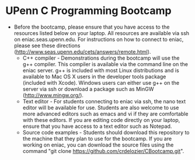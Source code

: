 UPenn C Programming Bootcamp
=========

* Before the bootcamp, please ensure that you have access to the resources listed below on your 
  laptop.  All resources are available via ssh on eniac.seas.upenn.edu.  For instructions on how
  to connect to eniac, please see these directions (http://www.seas.upenn.edu/cets/answers/remote.html).
  + C++ compiler - Demonstrations during the bootcamp will use the g++ compiler.  This compiler is available
    via the command line on the eniac server.  g++ is included with most Linux distributions and is 
    available to Mac OS X users in the developer tools package (included with Xcode).  Windows users 
    can either use g++ on the server via ssh or download a package such as MinGW (http://www.mingw.org/).
  + Text editor - For students connecting to eniac via ssh, the nano text editor will be available for 
    use.  Students are also welcome to use more advanced editors such as emacs and vi if they are 
    comfortable with these editors.  If you are editing code directly on your laptop, ensure that you 
    have access to a text editor such as Notepad.
  + Source code examples - Students should download this repository to the machine that they plan to 
    use for the bootcamp.  If you are working on eniac, you can download the source files using the 
    command "git clone https://github.com/crdelozier/CBootcamp.git".